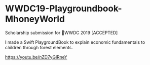 # WWDC19-Playgroundbook-MhoneyWorld
Scholarship submission for WWDC 2019 [ACCEPTED]

I made a Swift PlaygroundBook to explain economic fundamentals to children through forest elements.

https://youtu.be/nZD7yGlRneY
